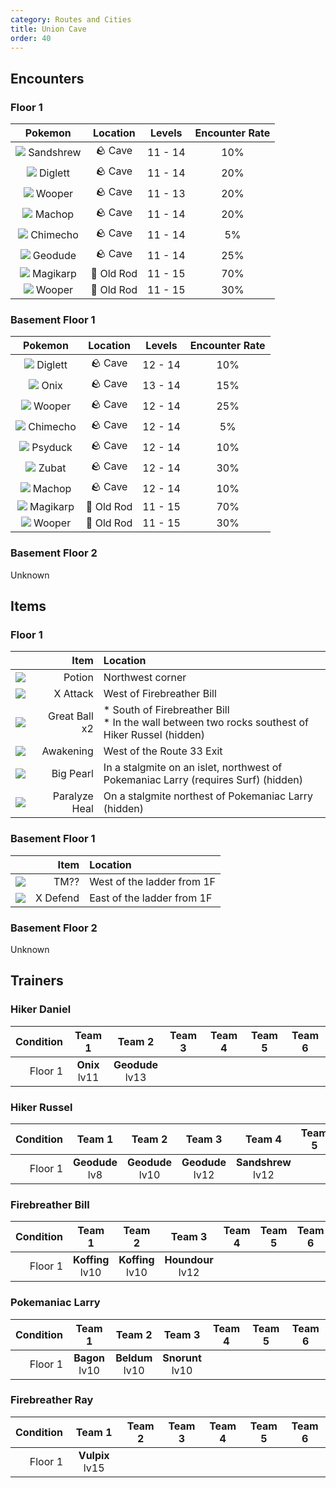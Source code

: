 ```yaml
---
category: Routes and Cities
title: Union Cave
order: 40
---
```

## Encounters
### Floor 1

| Pokemon | Location | Levels | Encounter Rate |
|:---:|:---:|:---:|:---:|
| ![](https://serebii.net/pokedex-dp/icon/027.gif) Sandshrew | 🪨 Cave | 11 - 14 | 10% |
| ![](https://serebii.net/pokedex-dp/icon/050.gif) Diglett | 🪨 Cave | 11 - 14 | 20% |
| ![](https://serebii.net/pokedex-dp/icon/194.gif) Wooper | 🪨 Cave | 11 - 13 | 20% |
| ![](https://serebii.net/pokedex-dp/icon/066.gif) Machop | 🪨 Cave | 11 - 14 | 20% |
| ![](https://serebii.net/pokedex-dp/icon/358.gif) Chimecho | 🪨 Cave | 11 - 14 | 5% |
| ![](https://serebii.net/pokedex-dp/icon/074.gif) Geodude | 🪨 Cave | 11 - 14 | 25% |
| ![](https://serebii.net/pokedex-dp/icon/129.gif) Magikarp | 🎣 Old Rod | 11 - 15 | 70% |
| ![](https://serebii.net/pokedex-dp/icon/194.gif) Wooper | 🎣 Old Rod | 11 - 15 | 30% |

### Basement Floor 1

| Pokemon | Location | Levels | Encounter Rate |
|:---:|:---:|:---:|:---:|
| ![](https://serebii.net/pokedex-dp/icon/050.gif) Diglett | 🪨 Cave | 12 - 14 | 10% |
| ![](https://serebii.net/pokedex-dp/icon/095.gif) Onix | 🪨 Cave | 13 - 14 | 15% |
| ![](https://serebii.net/pokedex-dp/icon/194.gif) Wooper | 🪨 Cave | 12 - 14 | 25% |
| ![](https://serebii.net/pokedex-dp/icon/358.gif) Chimecho | 🪨 Cave | 12 - 14 | 5% |
| ![](https://serebii.net/pokedex-dp/icon/054.gif) Psyduck | 🪨 Cave | 12 - 14 | 10% |
| ![](https://serebii.net/pokedex-dp/icon/041.gif) Zubat | 🪨 Cave | 12 - 14 | 30% |
| ![](https://serebii.net/pokedex-dp/icon/066.gif) Machop | 🪨 Cave | 12 - 14 | 10% |
| ![](https://serebii.net/pokedex-dp/icon/129.gif) Magikarp | 🎣 Old Rod | 11 - 15 | 70% |
| ![](https://serebii.net/pokedex-dp/icon/194.gif) Wooper | 🎣 Old Rod | 11 - 15 | 30% |

### Basement Floor 2
Unknown

## Items
### Floor 1

| | Item | Location |
|:---:|---:|:---|
| ![](https://archives.bulbagarden.net/media/upload/e/ed/Bag_Potion_Sprite.png) | Potion | Northwest corner |
| ![](https://archives.bulbagarden.net/media/upload/f/f5/Bag_X_Attack_Sprite.png) | X Attack | West of Firebreather Bill |
| ![](https://archives.bulbagarden.net/media/upload/c/ca/Bag_Great_Ball_Sprite.png) | Great Ball x2 | * South of Firebreather Bill<br />* In the wall between two rocks southest of Hiker Russel (hidden) |
| ![](https://archives.bulbagarden.net/media/upload/8/8d/Bag_Awakening_Sprite.png) | Awakening | West of the Route 33 Exit |
| ![](https://archives.bulbagarden.net/media/upload/c/c0/Bag_Big_Pearl_Sprite.png) | Big Pearl | In a stalgmite on an islet, northwest of Pokemaniac Larry (requires Surf) (hidden) |
| ![](https://archives.bulbagarden.net/media/upload/a/ab/Bag_Paralyze_Heal_Sprite.png) | Paralyze Heal | On a stalgmite northest of Pokemaniac Larry (hidden) |

### Basement Floor 1

| | Item | Location |
|:---:|---:|:---|
| ![](https://archives.bulbagarden.net/media/upload/9/9a/Bag_TM_Normal_Sprite.png) | TM?? | West of the ladder from 1F |
| ![](https://archives.bulbagarden.net/media/upload/d/da/Bag_X_Defense_Sprite.png) | X Defend | East of the ladder from 1F |

### Basement Floor 2
Unknown

## Trainers
### Hiker Daniel

| Condition | Team 1 | Team 2 | Team 3 | Team 4 | Team 5 | Team 6 |
|---:|:---:|:---:|:---:|:---:|:---:|:---:|
| Floor 1 | **Onix** <br /> lv11 | **Geodude** <br /> lv13 |  |  |  |  |

### Hiker Russel

| Condition | Team 1 | Team 2 | Team 3 | Team 4 | Team 5 | Team 6 |
|---:|:---:|:---:|:---:|:---:|:---:|:---:|
| Floor 1 | **Geodude** <br /> lv8 | **Geodude** <br /> lv10 | **Geodude** <br /> lv12 | **Sandshrew** <br /> lv12 |  |  |

### Firebreather Bill

| Condition | Team 1 | Team 2 | Team 3 | Team 4 | Team 5 | Team 6 |
|---:|:---:|:---:|:---:|:---:|:---:|:---:|
| Floor 1 | **Koffing** <br /> lv10 | **Koffing** <br /> lv10 | **Houndour** <br /> lv12 |  |  |  |

### Pokemaniac Larry

| Condition | Team 1 | Team 2 | Team 3 | Team 4 | Team 5 | Team 6 |
|---:|:---:|:---:|:---:|:---:|:---:|:---:|
| Floor 1 | **Bagon** <br /> lv10 | **Beldum** <br /> lv10 | **Snorunt** <br /> lv10 |  |  |  |

### Firebreather Ray

| Condition | Team 1 | Team 2 | Team 3 | Team 4 | Team 5 | Team 6 |
|---:|:---:|:---:|:---:|:---:|:---:|:---:|
| Floor 1 | **Vulpix** lv15 |  |  |  |  |  |